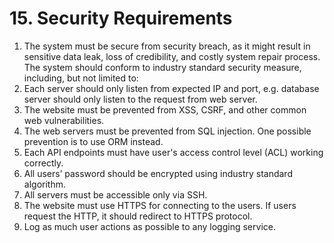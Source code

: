 # 15. Security Requirements

1. The system must be secure from security breach, as it might result in sensitive data leak, loss of credibility, and costly system repair process. The system should conform to industry standard security measure, including, but not limited to:
2. Each server should only listen from expected IP and port, e.g. database server should only listen to the request from web server.
3. The website must be prevented from XSS, CSRF, and other common web vulnerabilities.
4. The web servers must be prevented from SQL injection. One possible prevention is to use ORM instead.
5. Each API endpoints must have user's access control level (ACL) working correctly.
6. All users’ password should be encrypted using industry standard algorithm.
7. All servers must be accessible only via SSH.
8. The website must use HTTPS for connecting to the users. If users request the HTTP, it should redirect to HTTPS protocol.
9. Log as much user actions as possible to any logging service.
